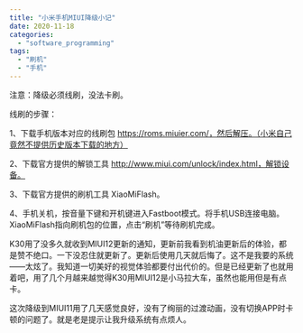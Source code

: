 ```yaml
---
title: "小米手机MIUI降级小记"
date: 2020-11-18
categories: 
  - "software_programming"
tags: 
  - "刷机"
  - "手机"
---
```


注意：降级必须线刷，没法卡刷。

线刷的步骤：

1、下载手机版本对应的线刷包 https://roms.miuier.com/，然后解压。（小米自己竟然不提供历史版本下载的地方）

2、下载官方提供的解锁工具 http://www.miui.com/unlock/index.html，解锁设备。

3、下载官方提供的刷机工具 XiaoMiFlash。

4、手机关机，按音量下键和开机键进入Fastboot模式。将手机USB连接电脑。 XiaoMiFlash指向刷机包的位置，点击“刷机”等待刷机完成。

K30用了没多久就收到MIUI12更新的通知，更新前我看到机油更新后的体验，都是赞不绝口。一下没忍住就更新了。更新后使用几天就后悔了。这不是我要的系统——太炫了。我知道一切美好的视觉体验都要付出代价的。但是已经更新了也就用着吧，用了几个月越来越觉得K30用MIUI12是小马拉大车，虽然也能用但是有点卡。

这次降级到MIUI11用了几天感觉良好，没有了绚丽的过渡动画，没有切换APP时卡顿的问题了。就是老是提示让我升级系统有点烦人。
